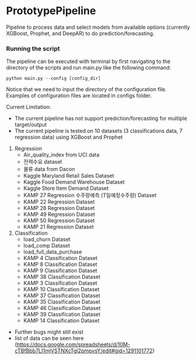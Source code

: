 # PrototypePipeline
Pipeline to process data and select models from available options (currently XGBoost, Prophet, and DeepAR) to do prediction/forecasting.

### Running the script
The pipeline can be executed with terminal by first navigating to the directory of the scripts and run main.py like the following command:

```shell
python main.py --config [config_dir]
```
Notice that we need to input the directory of the configuration file. Examples of configuration files are located in configs folder.

Current Limitation:
- The current pipeline has not support prediction/forecasting for multiple target/output 
- The current pipeline is tested on 10 datasets (3 classifications data, 7 regression data) using XGBoost and Prophet
1. Regression
   * Air_quality_index from UCI data
   * 전력수요 dataset
   * 물류 data from Dacon
   * Kaggle Maryland Retail Sales Dataset
   * Kaggle Food Demand Warehouse Dataset
   * Kaggle Store Item Demand Dataset
   * KAMP 27 Regression 수주량예측 (T일예정수주량) Dataset
   * KAMP 22 Regression Dataset
   * KAMP 28 Regression Dataset
   * KAMP 49 Regression Dataset
   * KAMP 50 Regression Dataset
   * KAMP 21 Regression Dataset
2. Classification
   * load_churn Dataset
   * load_comp Dataset
   * load_full_data_purchase
   * KAMP 4 Classification Dataset
   * KAMP 8 Classification Dataset
   * KAMP 9 Classification Dataset
   * KAMP 38 Classification Dataset
   * KAMP 3 Classification Dataset
   * KAMP 10 Classification Dataset
   * KAMP 37 Classification Dataset
   * KAMP 35 Classification Dataset
   * KAMP 46 Classification Dataset
   * KAMP 39 Classification Dataset
   * KAMP 14 Classification Dataset
- Further bugs might still exist
- list of data can be seen here (https://docs.google.com/spreadsheets/d/10M-cTBfBbb7LI1mjVSTNXcTgI2pmpvsY/edit#gid=1291101772)
